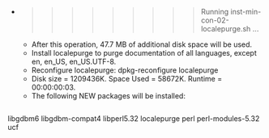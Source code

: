 * >>>>>>>>> Running inst-min-con-02-localepurge.sh ...
  * After this operation, 47.7 MB of additional disk space will be used.
  * Install localepurge to purge documentation of all languages, except en, en_US, en_US.UTF-8.
  * Reconfigure localepurge: dpkg-reconfigure localepurge
  * Disk size = 1209436K. Space Used = 58672K. Runtime = 00:00:00:03.
  * The following NEW packages will be installed:
  ```bash
libgdbm6 libgdbm-compat4 libperl5.32 localepurge perl
perl-modules-5.32 ucf
  ```

